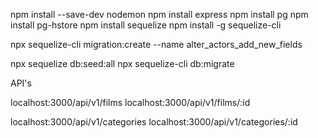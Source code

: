npm install --save-dev nodemon
npm install express
npm install pg
npm install pg-hstore
npm install sequelize
npm install -g sequelize-cli

npx sequelize-cli migration:create --name alter_actors_add_new_fields

npx sequelize db:seed:all
npx sequelize-cli db:migrate

API's

localhost:3000/api/v1/films
localhost:3000/api/v1/films/:id

localhost:3000/api/v1/categories
localhost:3000/api/v1/categories/:id